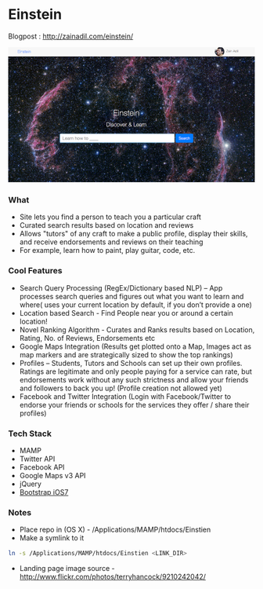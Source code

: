 Einstein
========

Blogpost : http://zainadil.com/einstein/

 ![Einstein](Screenshots/1.png "Einstein")

### What

- Site lets you find a person to teach you a particular craft
- Curated search results based on location and reviews 
- Allows "tutors" of any craft to make a public profile, display their skills,
  and receive endorsements and reviews on their teaching 
- For example, learn how to paint, play guitar, code, etc.

### Cool Features

- Search Query Processing (RegEx/Dictionary based NLP) – App processes search queries and figures out what you want to learn and where( uses your current location by default, if you don’t provide a one)
- Location based Search - Find People near you or around a certain location!
- Novel Ranking Algorithm - Curates and Ranks results based on Location, Rating, No. of Reviews, Endorsements etc
- Google Maps Integration (Results get plotted onto a Map, Images act as map markers and are strategically sized to show the top rankings)
- Profiles – Students, Tutors and Schools can set up their own profiles. Ratings are legitimate and only people paying for a service can rate, but endorsements work without any such strictness and allow your friends and followers to back you up! (Profile creation not allowed yet)
- Facebook and Twitter Integration (Login with Facebook/Twitter to endorse your friends or schools for the services they offer / share their profiles)

### Tech Stack

- MAMP
- Twitter API
- Facebook API
- Google Maps v3 API
- jQuery
- [Bootstrap iOS7](http://jasonbradley.me/bootstrap-ios7/)

### Notes

- Place repo in (OS X) - /Applications/MAMP/htdocs/Einstien
- Make a symlink to it

```bash
ln -s /Applications/MAMP/htdocs/Einstien <LINK_DIR>
```

- Landing page image source - http://www.flickr.com/photos/terryhancock/9210242042/
